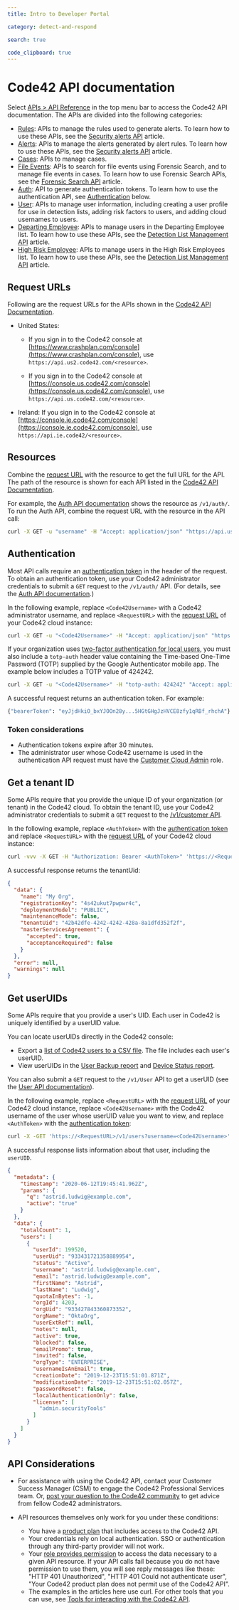 ```yaml
---
title: Intro to Developer Portal

category: detect-and-respond

search: true

code_clipboard: true
---
```


# Code42 API documentation

Select [APIs > API Reference](/sandbox/api/) in the top menu bar to access the Code42 API documentation. The APIs are divided into the following categories:

* [Rules](/sandbox/api/#tag/Rules): APIs to manage the rules used to generate alerts. To learn how to use these APIs, see the [Security alerts API](/sandbox/security-alerts-api/#security-alerts-api) article.
* [Alerts](/sandbox/api/#tag/Alerts): APIs to manage the alerts generated by alert rules. To learn how to use these APIs, see the [Security alerts API](/sandbox/security-alerts-api/#security-alerts-api) article.
* [Cases](/sandbox/api/#tag/Cases): APIs to manage cases.
* [File Events](/sandbox/api/#tag/File-Events): APIs to search for file events using Forensic Search, and to manage file events in cases. To learn how to use Forensic Search APIs, see the [Forensic Search API](/sandbox/forensic-search-api/#forensic-search-api) article.
* [Auth](/sandbox/api/#tag/Auth): API to generate authentication tokens. To learn how to use the authentication API, see [Authentication](#authentication) below.
* [User](/sandbox/api/#tag/User): APIs to manage user information, including creating a user profile for use in detection lists, adding risk factors to users, and adding cloud usernames to users.
* [Departing Employee](/sandbox/api/#tag/Departing-Employee): APIs to manage users in the Departing Employee list. To learn how to use these APIs, see the [Detection List Management API](/sandbox/detection-list-management-api/#detection-list-management-api) article.
* [High Risk Employee](/sandbox/api/#tag/High-Risk-Employee): APIs to manage users in the High Risk Employees list. To learn how to use these APIs, see the [Detection List Management API](/sandbox/detection-list-management-api/#detection-list-management-api) article.

## Request URLs

Following are the request URLs for the APIs shown in the [Code42 API Documentation](/sandbox/api/).

* United States:

  * If you sign in to the Code42 console at [https://www.crashplan.com/console](https://www.crashplan.com/console), use `https://api.us2.code42.com/<resource>`.

  * If you sign in to the Code42 console at [https://console.us.code42.com/console](https://console.us.code42.com/console), use `https://api.us.code42.com/<resource>`.

* Ireland: If you sign in to the Code42 console at [https://console.ie.code42.com/console](https://console.ie.code42.com/console), use `https://api.ie.code42/<resource>`.

## Resources

Combine the [request URL](#request-urls) with the resource to get the full URL for the API. The path of the resource is shown for each API listed in the [Code42 API Documentation](/sandbox/api/).

For example, the [Auth API documentation](/sandbox/api/#tag/Auth) shows the resource as `/v1/auth/`. To run the Auth API, combine the request URL with the resource in the API call:

```bash
curl -X GET -u "username" -H "Accept: application/json" "https://api.us.code42.com/v1/auth/basic?useBody=true"
```

## Authentication

Most API calls require an [authentication token](https://support.code42.com/Administrator/Cloud/Monitoring_and_managing/Code42_API_resources/Code42_API_authentication_methods#Use_token_authentication) in the header of the request. To obtain an authentication token, use your Code42 administrator credentials to submit a `GET` request to the `/v1/auth/` API. (For details, see the [Auth API documentation](/sandbox/api/#tag/Auth).)

In the following example, replace `<Code42Username>` with a Code42 administrator username, and replace `<RequestURL>` with the [request URL](#request-urls) of your Code42 cloud instance:

```bash
curl -X GET -u "<Code42Username>" -H "Accept: application/json" "https://<RequestURL>/v1/auth/basic?useBody=true"
```

If your organization uses [two-factor authentication for local users](https://support.code42.com/Administrator/Cloud/Configuring/Two-factor_authentication_for_local_users), you must also include a `totp-auth` header value containing the Time-based One-Time Password (TOTP) supplied by the Google Authenticator mobile app. The example below includes a TOTP value of 424242.

```bash
curl -X GET -u "<Code42Username>" -H "totp-auth: 424242" "Accept: application/json" "https://<RequestURL>/v1/auth/basic?useBody=true"
```

A successful request returns an authentication token. For example:

```bash
{"bearerToken": "eyJjdHkiO_bxYJOOn28y...5HGtGHgJzHVCE8zfy1qRBf_rhchA"}
```

### Token considerations

* Authentication tokens expire after 30 minutes.
* The administrator user whose Code42 username is used in the authentication API request must have the [Customer Cloud Admin](https://support.code42.com/Administrator/Cloud/Monitoring_and_managing/Roles_reference#Customer_Cloud_Admin) role.

## Get a tenant ID

Some APIs require that you provide the unique ID of your organization (or tenant) in the Code42 cloud. To obtain the tenant ID, use your Code42 administrator credentials to submit a `GET` request to the [/v1/customer API](/sandbox/api/#tag/Customer).

In the following example, replace `<AuthToken>` with the [authentication token](#authentication) and replace `<RequestURL>` with the [request URL](#request-urls) of your Code42 cloud instance:

```bash
curl -vvv -X GET -H "Authorization: Bearer <AuthToken>" 'https://<RequestURL>/v1/customer'
```

A successful response returns the tenantUid:

```json
{
  "data": {
    "name": "My Org",
    "registrationKey": "4s42ukut7pwpwr4c",
    "deploymentModel": "PUBLIC",
    "maintenanceMode": false,
    "tenantUid": "42b42dfe-4242-4242-428a-8a1dfd352f2f",
    "masterServicesAgreement": {
      "accepted": true,
      "acceptanceRequired": false
    }
  },
  "error": null,
  "warnings": null
}
```

## Get userUIDs

Some APIs require that you provide a user's UID. Each user in Code42 is uniquely identified by a userUID value.

You can locate userUIDs directly in the Code42 console:

* Export a [list of Code42 users to a CSV file](https://support.code42.com/Administrator/Cloud/Code42_console_reference/Users_reference#CSV_export). The file includes each user's userUID.
* View userUIDs in the [User Backup report](https://support.code42.com/Administrator/Cloud/Code42_console_reference/User_Backup_report_reference#User_Backup_report) and [Device Status report](https://support.code42.com/Administrator/Cloud/Code42_console_reference/Device_Status_report_reference#Device_Status_report).

You can also submit a `GET` request to the `/v1/User` API to get a userUID (see the [User API documentation](/sandbox/api/#tag/User)).

In the following example, replace `<RequestURL>` with the [request URL](#request-urls) of your Code42 cloud instance, replace `<Code42Username>` with the Code42 username of the user whose userUID value you want to view, and replace `<AuthToken>` with the [authentication token](#authentication):

```bash
curl -X -GET 'https://<RequestURL>/v1/users?username=<Code42Username>' -H 'Authorization: Bearer <AuthToken>'
```

A successful response lists information about that user, including the `userUID`.

```json
{
  "metadata": {
    "timestamp": "2020-06-12T19:45:41.962Z",
    "params": {
      "q": "astrid.ludwig@example.com",
      "active": "true"
    }
  },
  "data": {
    "totalCount": 1,
    "users": [
      {
        "userId": 199520,
        "userUid": "933431721358889954",
        "status": "Active",
        "username": "astrid.ludwig@example.com",
        "email": "astrid.ludwig@example.com",
        "firstName": "Astrid",
        "lastName": "Ludwig",
        "quotaInBytes": -1,
        "orgId": 4203,
        "orgUid": "933427843360873352",
        "orgName": "OktaOrg",
        "userExtRef": null,
        "notes": null,
        "active": true,
        "blocked": false,
        "emailPromo": true,
        "invited": false,
        "orgType": "ENTERPRISE",
        "usernameIsAnEmail": true,
        "creationDate": "2019-12-23T15:51:01.871Z",
        "modificationDate": "2019-12-23T15:51:02.057Z",
        "passwordReset": false,
        "localAuthenticationOnly": false,
        "licenses": [
          "admin.securityTools"
        ]
      }
    ]
  }
}
```

## API Considerations

* For assistance with using the Code42 API, contact your Customer Success Manager (CSM) to engage the Code42 Professional Services team. Or, [post your question to the Code42 community](https://success.code42.com/home) to get advice from fellow Code42 administrators.

* API resources themselves only work for you under these conditions:
  * You have a [product plan](https://support.code42.com/Terms_and_conditions/Code42_customer_support_resources/Code42_product_plans) that includes access to the Code42 API.
  * Your credentials rely on local authentication. SSO or authentication through any third-party provider will not work.
  * Your [role provides permission](https://support.code42.com/Administrator/Cloud/Monitoring_and_managing/Manage_user_roles) to access the data necessary to a given API resource. If your API calls fail because you do not have permission to use them, you will see reply messages like these: "HTTP 401 Unauthorized", "HTTP 401 Could not authenticate user", "Your Code42 product plan does not permit use of the Code42 API".
  * The examples in the articles here use curl. For other tools that you can use, see [Tools for interacting with the Code42 API](https://support.code42.com/Administrator/Cloud/Monitoring_and_managing/Code42_API_resources/Tools_for_interacting_with_the_Code42_API).
